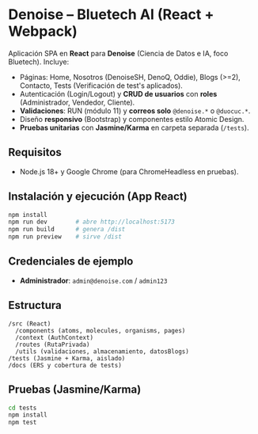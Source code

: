 # Denoise – Bluetech AI (React + Webpack)

Aplicación SPA en **React** para **Denoise** (Ciencia de Datos e IA, foco Bluetech). Incluye:
- Páginas: Home, Nosotros (DenoiseSH, DenoQ, Oddie), Blogs (>=2), Contacto, Tests (Verificación de test's aplicados).
- Autenticación (Login/Logout) y **CRUD de usuarios** con **roles** (Administrador, Vendedor, Cliente).
- **Validaciones**: RUN (módulo 11) y **correos solo** `@denoise.*` o `@duocuc.*`.
- Diseño **responsivo** (Bootstrap) y componentes estilo Atomic Design.
- **Pruebas unitarias** con **Jasmine/Karma** en carpeta separada (`/tests`).

## Requisitos
- Node.js 18+ y Google Chrome (para ChromeHeadless en pruebas).

## Instalación y ejecución (App React)
```bash
npm install
npm run dev        # abre http://localhost:5173
npm run build      # genera /dist
npm run preview    # sirve /dist
```

## Credenciales de ejemplo
- **Administrador**: `admin@denoise.com` / `admin123`

## Estructura
```
/src (React)
  /components (atoms, molecules, organisms, pages)
  /context (AuthContext)
  /routes (RutaPrivada)
  /utils (validaciones, almacenamiento, datosBlogs)
/tests (Jasmine + Karma, aislado)
/docs (ERS y cobertura de tests)
```

## Pruebas (Jasmine/Karma)
```bash
cd tests
npm install
npm test
```
